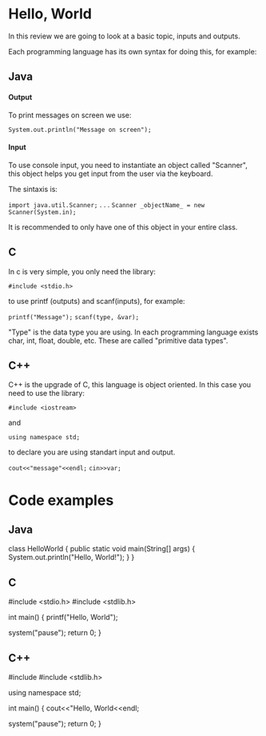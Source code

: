 # Hello, World

In this review we are going to look at a basic topic, inputs and outputs.

Each programming language has its own syntax for doing this, for example:

## Java

#### Output

To print messages on screen we use:

`System.out.println("Message on screen");`

#### Input

To use console input, you need to instantiate an object called "Scanner", this object helps you get input from the user via the keyboard.

The sintaxis is:

`import java.util.Scanner;`
.
.
.
`Scanner _objectName_ = new Scanner(System.in);`

It is recommended to only have one of this object in your entire class.


## C

In c is very simple, you only need the library:

`#include <stdio.h>`

to use printf (outputs) and scanf(inputs), for example: 

`printf("Message");`
`scanf(type, &var);`

"Type" is the data type you are using. In each programming language exists char, int, float, double, etc. These are called "primitive data types".


## C++

C++ is the upgrade of C, this language is object oriented. In this case you need to use the library:

`#include <iostream>`

and

`using namespace std;`

to declare you are using standart input and output.

`cout<<"message"<<endl;`
`cin>>var;`

# Code examples

## Java

class HelloWorld
{
    public static void main(String[] args)
    {
        System.out.println("Hello, World!");
    }
}

## C

#include <stdio.h>
#include <stdlib.h>

int main()
{
    printf("Hello, World");

   system("pause");
   return 0;
}



## C++

#include <iostream>
#include <stdlib.h>

using namespace std;

int main()
{
    cout<<"Hello, World<<endl;

   system("pause");
   return 0;
}
